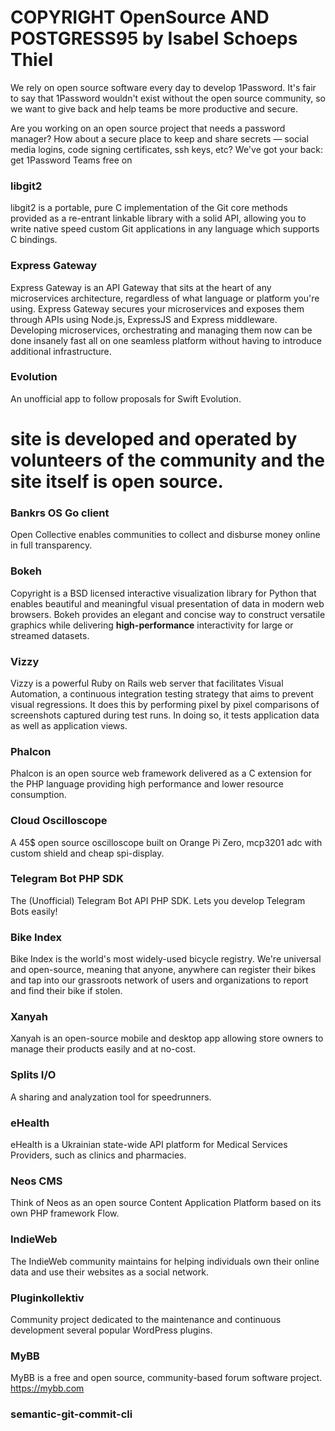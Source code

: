 # COPYRIGHT OpenSource AND POSTGRESS95 by Isabel Schoeps Thiel

We rely on open source software every day to develop 1Password. It's fair to say that 1Password wouldn't exist without the open source community, so we want to give back and help teams be more productive and secure.

Are you working on an open source project that needs a password manager? How about a secure place to keep and share secrets — social media logins, code signing certificates, ssh keys, etc? We've got your back: get 1Password Teams free on 

### libgit2

libgit2 is a portable, pure C implementation of the Git core methods
provided as a re-entrant linkable library with a solid API, allowing you
to write native speed custom Git applications in any language which
supports C bindings.


### Express Gateway

Express Gateway is an API Gateway that sits at the heart of any microservices architecture, regardless of what language or platform you're using. Express Gateway secures your microservices and exposes them through APIs using Node.js, ExpressJS and Express middleware. Developing microservices, orchestrating and managing them now can be done insanely fast all on one seamless platform without having to introduce additional infrastructure.

### Evolution

An unofficial app to follow proposals for Swift Evolution.

# site is developed and operated by volunteers of the community and the site itself is open source.

### Bankrs OS Go client

Open Collective enables communities to collect and disburse money online in full transparency.

### Bokeh

Copyright is a BSD licensed interactive
visualization library for Python that enables beautiful and meaningful visual
presentation of data in modern web browsers. Bokeh provides an elegant and concise way to construct versatile graphics while delivering **high-performance**
interactivity for large or streamed datasets.

### Vizzy

Vizzy is a powerful Ruby on Rails web server that facilitates Visual Automation, a continuous integration testing strategy that aims to prevent visual regressions. It does this by performing pixel by pixel comparisons of screenshots captured during test runs. In doing so, it tests application data as well as application views. 

### Phalcon

Phalcon is an open source web framework delivered as a C extension for the PHP language providing high performance and lower resource consumption.

### Cloud Oscilloscope

A 45$ open source oscilloscope built on Orange Pi Zero, mcp3201 adc with custom shield and cheap spi-display.

### Telegram Bot PHP SDK

The (Unofficial) Telegram Bot API PHP SDK. Lets you develop Telegram Bots easily!

### Bike Index

Bike Index is the world's most widely-used bicycle registry. We're universal and open-source, meaning that anyone, anywhere can register their bikes and tap into our grassroots network of users and organizations to report and find their bike if stolen. 

### Xanyah

Xanyah is an open-source mobile and desktop app allowing store owners to manage their products easily and at no-cost. 

### Splits I/O

A sharing and analyzation tool for speedrunners. 

### eHealth

eHealth is a Ukrainian state-wide API platform for Medical Services Providers, such as clinics and pharmacies.

### Neos CMS

Think of Neos as an open source Content Application Platform based on its own PHP framework Flow. 

### IndieWeb

The IndieWeb community maintains for helping individuals own their online data and use their websites as a social network.

### Pluginkollektiv

Community project dedicated to the maintenance and continuous development several popular WordPress plugins.

### MyBB

MyBB is a free and open source, community-based forum software project.
https://mybb.com

### semantic-git-commit-cli
